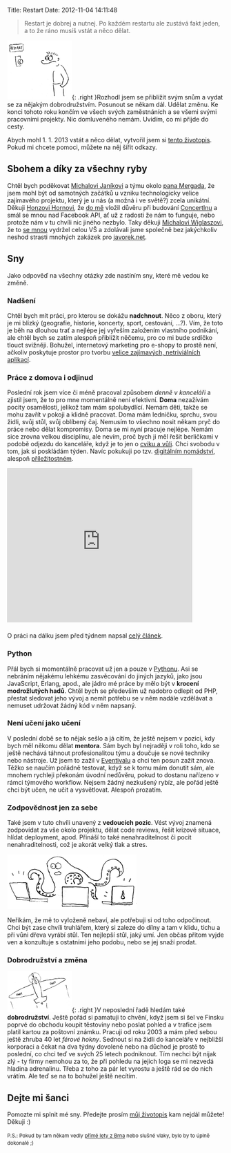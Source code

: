 Title: Restart
Date: 2012-11-04 14:11:48

> Restart je dobrej a nutnej. Po každém restartu ale zustává fakt jeden, a to že ráno musíš vstát a něco dělat.

![Restart](images/restart.png){: .right }Rozhodl jsem se přiblížit svým snům a vydat se za nějakým dobrodružstvím. Posunout se někam dál. Udělat změnu. Ke konci tohoto roku končím ve všech svých zaměstnáních a se všemi svými pracovními projekty. Nic domluveného nemám. Uvidím, co mi přijde do cesty.

Abych mohl 1. 1. 2013 vstát a něco dělat, vytvořil jsem si [tento životopis](http://honzajavorek.cz/cv). Pokud mi chcete pomoci, můžete na něj šířit odkazy.

## Sbohem a díky za všechny ryby

Chtěl bych poděkovat [Michalovi Janíkovi](http://www.michaljanik.cz/) a týmu okolo [pana Mergada](http://www.mergado.cz/), že jsem mohl být od samotných začátků u vzniku technologicky velice zajímavého projektu, který je u nás (a možná i ve světě?) zcela unikátní. Děkuji [Honzovi Hornovi](http://web2-0.cz/), že [do mě](http://honzajavorek.cz/blog/kdy-a-kde-ma-vas-oblibenec-koncert) vložil důvěru při budování [ConcertInu](http://www.concertin.com) a smál se mnou nad Facebook API, ať už z radosti že nám to funguje, nebo protože nám v tu chvíli nic jiného nezbylo. Taky děkuji [Michalovi Wiglaszovi](http://michalwiglasz.cz/), že to [se mnou](http://honzajavorek.cz/blog/jsme-dva) vydržel celou VŠ a zdolávali jsme společně bez jakýchkoliv neshod strasti mnohých zakázek pro [javorek.net](http://www.javorek.net).

## Sny

Jako odpověď na všechny otázky zde nastíním sny, které mě vedou ke změně.

### Nadšení

Chtěl bych mít práci, pro kterou se dokážu **nadchnout**. Něco z oboru, který je mi blízký (geografie, historie, koncerty, sport, cestování, ...?). Vím, že toto je běh na dlouhou trať a nejlépe jej vyřeším založením vlastního podnikání, ale chtěl bych se zatím alespoň přiblížit něčemu, pro co mi bude srdíčko tlouct svižněji. Bohužel, internetový marketing pro e-shopy to prostě není, ačkoliv poskytuje prostor pro tvorbu [velice zajímavých, netriviálních aplikací](http://www.mergado.cz).

### Práce z domova i odjinud

Poslední rok jsem více či méně pracoval způsobem *denně v kanceláři* a zjistil jsem, že to pro mne momentálně není efektivní. **Doma** nezažívám pocity osamělosti, jelikož tam mám spolubydlící. Nemám děti, takže se mohu zavřít v pokoji a klidně pracovat. Doma mám ledničku, sprchu, svou židli, svůj stůl, svůj oblíbený čaj. Nemusím to všechno nosit někam pryč do práce nebo dělat kompromisy. Doma se mi nyní pracuje nejlépe. Nemám sice zrovna velkou disciplínu, ale nevím, proč bych ji měl řešit berličkami v podobě odjezdu do kanceláře, když je to jen o [cviku a vůli](http://www.osobniproduktivita.cz/2012/09/jak-nezvlcit-pri-homeoffice/). Chci svobodu v tom, jak si poskládám týden. Navíc pokukuji po tzv. [digitálním nomádství](http://navolnenoze.cz/blog/nomadi/), alespoň [příležitostném](http://navolnenoze.cz/blog/dovolena/).

<iframe src="http://www.slideshare.net/slideshow/embed_code/8424426" width="427" height="356" frameborder="0" marginwidth="0" marginheight="0" scrolling="no" style="border:1px solid #CCC;border-width:1px 1px 0;margin-bottom:5px" allowfullscreen> </iframe>

O práci na dálku jsem před týdnem napsal [celý článek](http://honzajavorek.cz/blog/prace-z-domova).

### Python

Přál bych si momentálně pracovat už jen a pouze v [Pythonu](http://python.cz). Asi se nebráním nějakému lehkému zasvěcování do jiných jazyků, jako jsou JavaScript, Erlang, apod., ale jádro mé práce by mělo být v **krocení modrožlutých hadů**. Chtěl bych se především už nadobro odlepit od PHP, přestat sledovat jeho vývoj a nemít potřebu se v něm nadále vzdělávat a nemuset udržovat žádný kód v něm napsaný.

### Není učení jako učení

V poslední době se to nějak sešlo a já cítím, že ještě nejsem v pozici, kdy bych měl někomu dělat **mentora**. Sám bych byl nejraději v roli toho, kdo se ještě nechává táhnout profesionalitou týmu a doučuje se nové techniky nebo nástroje. Už jsem to zažil v [Eventivalu](http://www.eventival.com) a chci ten posun zažít znova. Těžko se naučím pořádně testovat, když se k tomu mám donutit sám, ale mnohem rychleji překonám úvodní nedůvěru, pokud to dostanu nařízeno v rámci týmového workflow. Nejsem žádný nezkušený rybíz, ale pořád ještě chci být učen, ne učit a vysvětlovat. Alespoň prozatím.

### Zodpovědnost jen za sebe

Také jsem v tuto chvíli unavený z **vedoucích pozic**. Vést vývoj znamená zodpovídat za vše okolo projektu, dělat code reviews, řešit krizové situace, hlídat deployment, apod. Přináší to také nenahraditelnost či pocit nenahraditelnosti, což je akorát velký tlak a stres.

![Chobotnice](images/octopus.png)

Neříkám, že mě to vyloženě nebaví, ale potřebuji si od toho odpočinout. Chci být zase chvíli truhlářem, který si zaleze do dílny a tam v klidu, tichu a při vůni dřeva vyrábí stůl. Ten nejlepší stůl, jaký umí. Jen občas přitom vyjde ven a konzultuje s ostatními jeho podobu, nebo se jej snaží prodat.

### Dobrodružství a změna

![Letadlo](images/plane.png){: .right }V neposlední řadě hledám také **dobrodružství**. Ještě pořád si pamatuji to chvění, když jsem si šel ve Finsku poprvé do obchodu koupit těstoviny nebo poslat pohled a v trafice jsem platil kartou za poštovní známku. Pracuji od roku 2003 a mám před sebou ještě zhruba 40 let *férové hokny*. Sednout si na židli do kanceláře v nejbližší korporaci a čekat na dva týdny dovolené nebo na důchod je prostě to poslední, co chci teď ve svých 25 letech podniknout. Tím nechci být nijak zlý - ty firmy nemohou za to, že při pohledu na jejich loga se mi nezvedá hladina adrenalinu. Třeba z toho za pár let vyrostu a ještě rád se do nich vrátím. Ale teď se na to bohužel ještě necítím.

## Dejte mi šanci

Pomozte mi splnit mé sny. Předejte prosím [můj životopis](http://honzajavorek.cz/cv) kam nejdál můžete! Děkuji :)

<small>P.S.: Pokud by tam někam vedly [přímé lety z Brna](http://www.airport-brno.cz/index.php?id=15&lang=cs) nebo slušné vlaky, bylo by to úplně dokonalé ;)</small>
